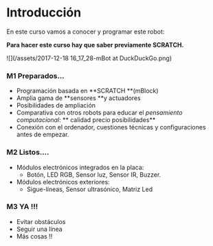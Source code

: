 # Introducción

En este curso vamos a conocer y programar este robot:

**Para hacer este curso hay que saber previamente SCRATCH.**



![](/assets/2017-12-18 16_17_28-mBot at DuckDuckGo.png)


### M1 Preparados...
* Programación basada en **SCRATCH **\(mBlock\)
* Amplia gama de **sensores **y actuadores
* Posibilidades de ampliación
* Comparativa con otros robots para educar el _pensamiento computacional_: ** calidad precio posibilidades**
* Conexión con el ordenador, cuestiones técnicas y configuraciones antes de empezar.
### M2 Listos....
* Módulos electrónicos integrados en la placa:
    - Botón, LED RGB, Sensor luz, Sensor IR, Buzzer.
* Módulos electrónicos exteriores:
    - Sigue-líneas, Sensor ultrasónico, Matriz Led
### M3 YA !!!
* Evitar obstáculos
* Seguir una línea
* Más cosas !!





